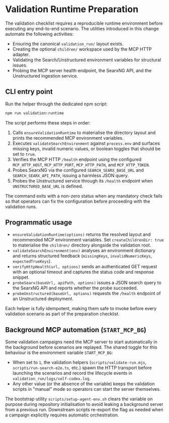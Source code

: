 # Validation Runtime Preparation

The validation checklist requires a reproducible runtime environment before executing
any end-to-end scenario. The utilities introduced in this change automate the
following activities:

- Ensuring the canonical `validation_run/` layout exists.
- Creating the optional `children/` workspace used by the MCP HTTP adapter.
- Validating the Search/Unstructured environment variables for structural issues.
- Probing the MCP server health endpoint, the SearxNG API, and the Unstructured
  ingestion service.

## CLI entry point

Run the helper through the dedicated npm script:

```bash
npm run validation:runtime
```

The script performs these steps in order:

1. Calls `ensureValidationRuntime` to materialise the directory layout and prints
   the recommended MCP environment variables.
2. Executes `validateSearchEnvironment` against `process.env` and surfaces missing
   keys, invalid numeric values, or boolean toggles that should be set to `true`.
3. Verifies the MCP HTTP `/health` endpoint using the configured
   `MCP_HTTP_HOST`, `MCP_HTTP_PORT`, `MCP_HTTP_PATH`, and `MCP_HTTP_TOKEN`.
4. Probes SearxNG via the configured `SEARCH_SEARX_BASE_URL` and
   `SEARCH_SEARX_API_PATH`, issuing a harmless JSON query.
5. Probes the Unstructured service through its `/health` endpoint when
   `UNSTRUCTURED_BASE_URL` is defined.

The command exits with a non-zero status when any mandatory check fails so that
operators can fix the configuration before proceeding with the validation runs.

## Programmatic usage

- `ensureValidationRuntime(options)` returns the resolved layout and recommended
  MCP environment variables. Set `createChildrenDir: true` to materialise the
  `children/` directory alongside the validation root.
- `validateSearchEnvironment(env)` analyses an environment dictionary and
  returns structured feedback (`missingKeys`, `invalidNumericKeys`, `expectedTrueKeys`).
- `verifyHttpHealth(url, options)` sends an authenticated GET request with an
  optional timeout and captures the status code and response snippet.
- `probeSearx(baseUrl, apiPath, options)` issues a JSON search query to the
  SearxNG API and reports whether the probe succeeded.
- `probeUnstructured(baseUrl, options)` requests the `/health` endpoint of an
  Unstructured deployment.

Each helper is fully idempotent, making them safe to invoke before every
validation scenario as part of the preparation checklist.

## Background MCP automation (`START_MCP_BG`)

Some validation campaigns need the MCP server to start automatically in the
background before scenarios are replayed. The shared toggle for this behaviour
is the environment variable `START_MCP_BG`:

- When set to `1`, the validation helpers (`scripts/validate-run.mjs`,
  `scripts/run-search-e2e.ts`, etc.) spawn the HTTP transport before launching
  the scenarios and record the lifecycle events in
  `validation_run/logs/self-codex.log`.
- Any other value (or the absence of the variable) keeps the validation scripts
  in "manual" mode so operators can start the server themselves.

The bootstrap utility `scripts/setup-agent-env.sh` clears the variable on
purpose during repository initialisation to avoid leaking a background server
from a previous run. Downstream scripts re-export the flag as needed when a
campaign explicitly requires automatic orchestration.
